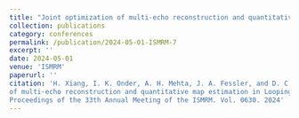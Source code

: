 ```yaml
---
title: "Joint optimization of multi-echo reconstruction and quantitative map estimation in Looping Star"
collection: publications
category: conferences
permalink: /publication/2024-05-01-ISMRM-7
excerpt: ''
date: 2024-05-01
venue: 'ISMRM'
paperurl: ''
citation: 'H. Xiang, I. K. Onder, A. H. Mehta, J. A. Fessler, and D. C. Noll. “Joint optimization
of multi-echo reconstruction and quantitative map estimation in Looping Star”. In:
Proceedings of the 33th Annual Meeting of the ISMRM. Vol. 0630. 2024'
---
```

